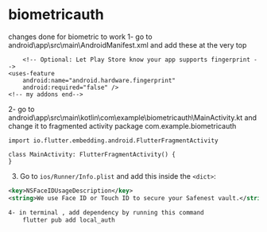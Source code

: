 # biometricauth
changes done for biometric to work
1- go to android\app\src\main\AndroidManifest.xml and add these at the very top
        <manifest xmlns:android="http://schemas.android.com/apk/res/android"
    package="com.example.biometricauth">
    <!-- my addons-->
        <!-- 🔐 Add biometric and fingerprint permissions -->
    <uses-permission android:name="android.permission.USE_BIOMETRIC"/>
    <uses-permission android:name="android.permission.USE_FINGERPRINT"/>

        <!-- Optional: Let Play Store know your app supports fingerprint -->
    <uses-feature
        android:name="android.hardware.fingerprint"
        android:required="false" />
    <!-- my addons end-->
2- go to android\app\src\main\kotlin\com\example\biometricauth\MainActivity.kt and change it to fragmented activity
    package com.example.biometricauth

    import io.flutter.embedding.android.FlutterFragmentActivity

    class MainActivity: FlutterFragmentActivity() {
    }

3. Go to `ios/Runner/Info.plist` and add this inside the `<dict>`:

```xml
<key>NSFaceIDUsageDescription</key>
<string>We use Face ID or Touch ID to secure your Safenest vault.</string>

4- in terminal , add dependency by running this command
    flutter pub add local_auth